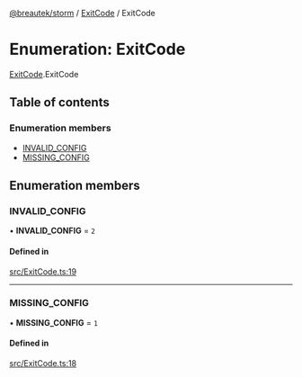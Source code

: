 [@breautek/storm](../README.md) / [ExitCode](../modules/ExitCode.md) / ExitCode

# Enumeration: ExitCode

[ExitCode](../modules/ExitCode.md).ExitCode

## Table of contents

### Enumeration members

- [INVALID\_CONFIG](ExitCode.ExitCode-1.md#invalid_config)
- [MISSING\_CONFIG](ExitCode.ExitCode-1.md#missing_config)

## Enumeration members

### INVALID\_CONFIG

• **INVALID\_CONFIG** = `2`

#### Defined in

[src/ExitCode.ts:19](https://github.com/breautek/storm/blob/3807444/src/ExitCode.ts#L19)

___

### MISSING\_CONFIG

• **MISSING\_CONFIG** = `1`

#### Defined in

[src/ExitCode.ts:18](https://github.com/breautek/storm/blob/3807444/src/ExitCode.ts#L18)
